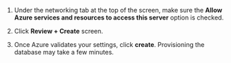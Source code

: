 1. Under the networking tab at the top of the screen, make sure the **Allow Azure services and resources to access this server** option is checked.

1. Click **Review + Create** screen.

1. Once Azure validates your settings, click **create**. Provisioning the database may take a few minutes.